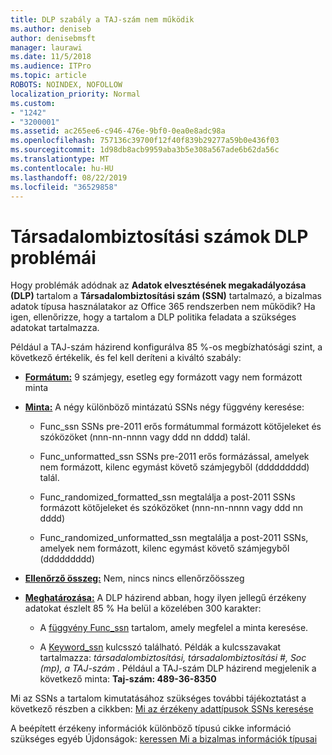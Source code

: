 ```yaml
---
title: DLP szabály a TAJ-szám nem működik
ms.author: deniseb
author: denisebmsft
manager: laurawi
ms.date: 11/5/2018
ms.audience: ITPro
ms.topic: article
ROBOTS: NOINDEX, NOFOLLOW
localization_priority: Normal
ms.custom:
- "1242"
- "3200001"
ms.assetid: ac265ee6-c946-476e-9bf0-0ea0e8adc98a
ms.openlocfilehash: 757136c39700f12f40f839b29277a59b0e436f03
ms.sourcegitcommit: 1d98db8acb9959aba3b5e308a567ade6b62da56c
ms.translationtype: MT
ms.contentlocale: hu-HU
ms.lasthandoff: 08/22/2019
ms.locfileid: "36529858"
---
```

# <a name="dlp-issues-with-social-security-numbers"></a>Társadalombiztosítási számok DLP problémái

Hogy problémák adódnak az **Adatok elvesztésének megakadályozása (DLP)** tartalom a **Társadalombiztosítási szám (SSN)** tartalmazó, a bizalmas adatok típusa használatakor az Office 365 rendszerben nem működik? Ha igen, ellenőrizze, hogy a tartalom a DLP politika feladata a szükséges adatokat tartalmazza. 
  
Például a TAJ-szám házirend konfigurálva 85 %-os megbízhatósági szint, a következő értékelik, és fel kell deríteni a kiváltó szabály:
  
- **[Formátum:](https://docs.microsoft.com/office365/securitycompliance/what-the-sensitive-information-types-look-for#format-80)** 9 számjegy, esetleg egy formázott vagy nem formázott minta

- **[Minta:](https://msconnect.microsoft.com/https:/docs.microsoft.com/office365/securitycompliance/what-the-sensitive-information-types-look-for#pattern-80)** A négy különböző mintázatú SSNs négy függvény keresése:

  - Func_ssn SSNs pre-2011 erős formátummal formázott kötőjeleket és szóközöket (nnn-nn-nnnn vagy ddd nn dddd) talál.

  - Func_unformatted_ssn SSNs pre-2011 erős formázással, amelyek nem formázott, kilenc egymást követő számjegyből (ddddddddd) talál.

  - Func_randomized_formatted_ssn megtalálja a post-2011 SSNs formázott kötőjeleket és szóközöket (nnn-nn-nnnn vagy ddd nn dddd)

  - Func_randomized_unformatted_ssn megtalálja a post-2011 SSNs, amelyek nem formázott, kilenc egymást követő számjegyből (ddddddddd)

- **[Ellenőrző összeg:](https://docs.microsoft.com/office365/securitycompliance/what-the-sensitive-information-types-look-for#checksum-79)** Nem, nincs nincs ellenőrzőösszeg

- **[Meghatározása:](https://docs.microsoft.com/office365/securitycompliance/what-the-sensitive-information-types-look-for#definition-80)** A DLP házirend abban, hogy ilyen jellegű érzékeny adatokat észlelt 85 % Ha belül a közelében 300 karakter:

  - A [függvény Func_ssn](https://docs.microsoft.com/office365/securitycompliance/what-the-sensitive-information-types-look-for#pattern-80) tartalom, amely megfelel a minta keresése.

  - A [Keyword_ssn](https://docs.microsoft.com/office365/securitycompliance/what-the-sensitive-information-types-look-for#keyword_ssn) kulcsszó található. Példák a kulcsszavakat tartalmazza: *társadalombiztosítási, társadalombiztosítási #, Soc (mp), a TAJ-szám* . Például a TAJ-szám DLP házirend megjelenik a következő minta: **Taj-szám: 489-36-8350**
  
Mi az SSNs a tartalom kimutatásához szükséges további tájékoztatást a következő részben a cikkben: [Mi az érzékeny adattípusok SSNs keresése](https://docs.microsoft.com/office365/securitycompliance/what-the-sensitive-information-types-look-for#us-social-security-number-ssn)
  
A beépített érzékeny információk különböző típusú cikke információ szükséges egyéb Újdonságok: [keressen Mi a bizalmas információk típusai](https://docs.microsoft.com/office365/securitycompliance/what-the-sensitive-information-types-look-for)
  